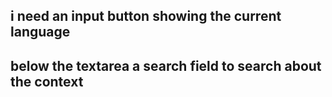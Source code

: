 ## i need an input button showing the current language 
## below the textarea a search field to search about the context
